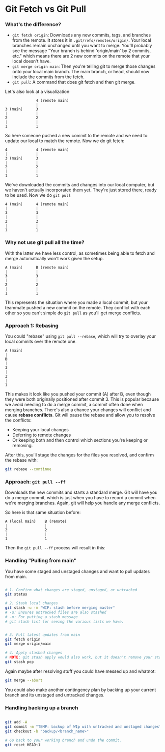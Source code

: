# Git Fetch vs Git Pull

### What's the difference?
- `git fetch origin`: Downloads any new commits, tags, and branches from the remote. It stores it in `.git/refs/remotes/origin/`. Your local branches remain unchanged until you want to merge. You'll probably see the message "Your branch is behind 'origin/main' by 2 commits, etc." which means there are 2 new commits on the remote that your local doesn't have.
- `git merge origin main`: Then you're telling git to merge those changes onto your local main branch. The main branch, or head, should now include the commits from the fetch.
- `git pull`: A command that does git fetch and then git merge.

Let's also look at a visualization:
```
              4 (remote main)
              |
3 (main)      3
|             |
2             2
|             |
1             1
```
So here someone pushed a new commit to the remote and we need to update our local to match the remote. Now we do git fetch:
```
4             4 (remote main)
|             |
3 (main)      3
|             |
2             2
|             |
1             1
```
We've downloaded the commits and changes into our local computer, but we haven't actually incorporated them yet. They're just stored there, ready to be used. Now we do `git pull`
```
4 (main)      4 (remote main)
|             |
3             3
|             |
2             2
|             |
1             1
```

### Why not use git pull all the time?
With the latter we have less control, as sometimes being able to fetch and merge automatically won't work given the setup.
```
A (main)      B (remote main)
|             |
3             3
|             |
2             2
|             |
1             1
```
This represents the situation where you made a local commit, but your teammate pushed a new commit on the remote. They conflict with each other so you can't simple do `git pull` as you'll get merge conflicts. 

### Approach 1: Rebasing 
You could "rebase" using `git pull --rebase`, which will try to overlay your local commits over the remote one.
```
A (main)
|
B
|
3
|
2
|
1
```
This makes it look like you pushed your commit (A) after B, even though they were both originally positioned after commit 3. This is popular because we avoid needing to do a merge commit, a commit often done when merging branches. There's also a chance your changes will conflict and cause **rebase conflicts**. Git will pause the rebase and allow you to resolve the conflicts:
  - Keeping your local changes
  - Deferring to remote changes
  - Or keeping both and then control which sections you're keeping or removing.

After this, you'll stage the changes for the files you resolved, and confirm the rebase with:
```bash
git rebase --continue
```

### Approach: `git pull --ff`
Downloads the new commits and starts a standard merge. Git will have you do a merge commit, which is just when you have to record a commit when we're merging branches. Again, git will help you handle any merge conflicts.

So here is that same situation before:
```
A (local main)    B (remote)
|                 |
2                 2
|                 |
1                 1
```

Then the `git pull --ff` process will result in this:



### Handling "Pulling from main"
You have some staged and unstaged changes and want to pull updates from main.

```bash

# 1. Confirm what changes are staged, unstaged, or untracked 
git status

# 2. Stash local changes
git stash -u -m "WIP: stash before merging master"
# -u: Ensures untracked files are also stashed
# -m: For putting a stash message
# git stash list for seeing the various lists we have.


# 3. Pull latest updates from main 
git fetch origin
git merge origin/main

# 4. Apply stashed changes
# NOTE: git stash apply would also work, but it doesn't remove your stashed changes. Also if you have merge conflicts like 
git stash pop
```

Again maybe after resolving stuff you could have messed up and whatnot:
```bash
git merge --abort
```

You could also make another contingency plan by backing up your current branch and its unstaged and untracked changes.

### Handling backing up a branch
```bash

git add -A
git commit -m "TEMP: backup of WIp with untracked and unstaged changes"
git checkout -b "backup/<branch_name>"

# Go back to your working branch and undo the commit.
git reset HEAD~1
```

